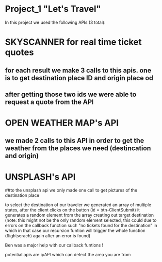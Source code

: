 # Project_1 "Let's Travel"

In this project we used the following APIs (3 total):

# SKYSCANNER for real time ticket quotes

## for each result we make 3 calls to this apis. one is to get destination place ID and origin place od

## after getting those two ids we were able to request a quote from the API

# OPEN WEATHER MAP's API

## we made 2 calls to this API in order to get the weather from the places we need (destincation and origin)

# UNSPLASH's API

##to the unsplash api we only made one call to get pictures of the destination place

to select the destination of our traveler we generated an array of multiple states, after the client clicks on the button (id = btn-ClientSubmit) it generates a random element from the array creating out target destination (note: this might not be the only random element selected, this could due to errors on the callback function such "no tickets found for the destination" in which in that case our recursion funtion will trigger the whole function (flightserach) again after an error is found)

Ben was a major help with our callback funtions !

potential apis are ipAPI which can detect the area you are from

